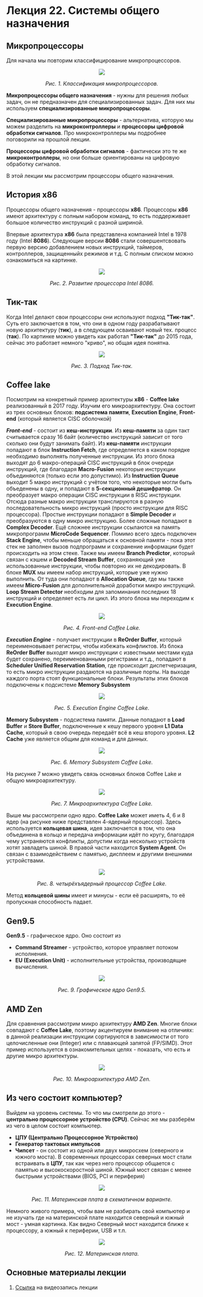 # Лекция 22. Системы общего назначения


## Микропроцессоры

Для начала мы повторим классифицирование микропроцессоров.
<div align="center">

![](Pic/lec-22-1.png)

*Рис. 1. Классификация микропроцессоров.*
</div>

**Микропроцессоры общего назначения** - нужны для решения любых задач, он не предназначен для специализированных задач. Для них мы используем **специализированные микропроцессоры**.

**Специализированные микропроцессоры** - альтернатива, которую мы можем разделить на **микроконтроллеры** и **процессоры цифровой обработки сигналов**. Про микроконтроллеры мы подробнее поговорили на прошлой лекции.

**Процессоры цифровой обработки сигналов** - фактически это те же **микроконтроллеры**, но они больше ориентированы на цифровую обработку сигналов.

В этой лекции мы рассмотрим процессоры общего назначения.

## История x86

Процессоры общего назначения - процессоры **x86**. Процессоры **x86** имеют архитектуру с полным набором команд, то есть поддерживает большое количество инструкций с разной шириной.

Впервые архитектура **x86** была представлена компанией Intel в 1978 году (Intel **8086**). Следующие версии **8086** стали совершентсвовать первую версию добавлением новых инструкций, таймеров, контроллеров, защищенныйх режимов и т.д. С полным списком можно ознакомиться на картинке.
<div align="center">

![](Pic/lec-22-2.png)

*Рис. 2. Развитие процессора Intel 8086.*
</div>

## Тик-так
Когда Intel делают свои процессоры они используют подход **"Тик-так"**. Суть его заключается в том, что они в одном году разрабатывают новую архитектуру (**тик**), а в следующем осваивают новый тех. процесс (**так**). По картинке можно увидеть как работал **"Тик-так"** до 2015 года, сейчас это работает немного "криво", но общая идея понятна.
<div align="center">

![](Pic/lec-22-3.png)

*Рис. 3. Подход Тик-так.*
</div>

## Coffee lake
Посмотрим на конкретный пример архитектуры **x86** - **Coffee lake** реализованный в 2017 году. 
Изучим его микроархитектуру. Она состоит из трех основных блоков: **подсистема памяти**, **Execution Engine**, **Front-end** (который является CISC оболочкой) 

**_Front-end_** - состоит из **кеш-инструкции**. Из **кеш-памяти** за один такт считывается сразу 16 байт (количество инструкций зависит от того сколько они будут занимать байт). Из **кеш-памяти** инструкции попадают в блок **Instruction Fetch**, где определяется в каком порядке необходимо выполнять полученные инструкции. Из этого блока выходят до 6 макро-операций CISC инструкций в блок очереди инструкций, где благодаря **Macro-Fusion** некоторые инструкции объединяются (только если это допустимо). Из **Instruction Queue** выходит 5 макро инструкций с учётом того, что некоторые могли быть объеденены в одну, и попадают в **5-секционный дешифратор**. Он преобразует макро операции CISC инструкции в RISC инструкции. Отсюда разные макро инструкции транслируются в разную последовательность микро инструкций (просто инструкции для RISC процессора). Простые инструкции попадают в **Simple Decoder** и преобразуются в одну микро инструкцию. Более сложные попадают в **Complex Decoder**. Ещё сложнее инструкции ссылаются на память микропрограмм **MicroCode Sequencer**. Помимо всего здесь подключен **Stack Engine**, чтобы меньше обращаться к основной памяти - пока этот стек не заполнен вызов подпрограмм и сохранение информации будет происходить на этом стеке. Также мы имеем **Branch Predictor**, который связан с кэшем и **Decoded Stream Buffer**, сохраняющий уже использованные инструкции, чтобы повторно их не декодировать. В блоке **MUX** мы имеем набор инструкций, которые уже нужно выполнить. От туда они попадают в **Allocation Queue**, где мы также имеем **Micro-Fusion** для дополнительной доработки микро инструкций. **Loop Stream Detector** необходим для запоминания последних 18 инструкций и определяет есть ли цикл. Из этого блока мы переходим к **Execution Engine**.
<div align="center">

![](Pic/lec-22-front.png)

*Рис. 4. Front-end Coffee Lake.*
</div>

**_Execution Engine_** - получает инструкции в **ReOrder Buffer**, который переименовывает регистры, чтобы избежать конфликтов. Из блока **ReOrder Buffer** выходят микро инструкции с известными местами куда будет сохранено, переименованными регистрами и т.д., попадают в **Scheduler Unified Reservation Station**, где происходит диспетчеризация, то есть микро инструкции раздаются на различные порты. На выходе каждого порта стоят функциональные блоки. Результаты этих блоков подключены к подсистеме **Memory Subsystem**
<div align="center">

![](Pic/lec-22-execution.png)

*Рис. 5. Execution Engine Coffee Lake.*
</div>

**Memory Subsystem** - подсистема памяти. Данные попадают в **Load Buffer** и **Store Buffer**, подключенные к кешу первого уровня **L1 Data Cache**, который в свою очередь передаёт всё в кеш второго уровня. **L2 Cache** уже является общим для команд и для данных.
<div align="center">

![](Pic/lec-22-memory.png)

*Рис. 6. Memory Subsystem Coffee Lake.*
</div>

На рисунке 7 можно увидеть связь основных блоков Coffee Lake и общую микроархитектуру.
<div align="center">

![](Pic/lec-22-4.png)

*Рис. 7. Микроархитектура Coffee Lake.*
</div>

Выше мы рассмотрели одно ядро. **Coffee Lake** может иметь 4, 6 и 8 ядер (на рисунке ниже представлен 4-ядерный процессор). Здесь используется **кольцевая шина**, идея заключается в том, что она объединена в кольцо и передача информации идёт по кругу, благодаря чему устраняются конфликты, допустим когда несколько устройств хотят завладеть шиной. В правой части находится **System Agent**. Он связан с взаимодействием с памятью, дисплеем и другими внешними устройствами.
<div align="center">

![](Pic/lec-22-5.png)

*Рис. 8. четырёхъядерный процессор Coffee Lake.*
</div>

Метод **кольцевой шины** имеет и минусы - если её расширять, то её пропускная способность падает.

## Gen9.5
**Gen9.5** - графическое ядро. Оно состоит из 
* **Command Streamer** - устройство, которое управляет потоком исполнения.
* **EU (Execution Unit)** - исполнительные устройства, производящие вычисления.
<div align="center">

![](Pic/lec-22-6.png)

*Рис. 9. Графическое ядро Gen9.5.*
</div>

## AMD Zen
Для сравнения рассмотрим микро архитектуру **AMD Zen**. Многие блоки совпадают с **Coffee Lake**, поэтому акцентируем внимание на отличиях: в данной реализации инструкции сортируются в зависимости от того целочисленные они (Integer) или с плавающей запятой (FP/SIMD). Этот пример используется в ознакомительных целях - показать, что есть и другие микро архитектуры.
<div align="center">

![](Pic/lec-22-7.png)

*Рис. 10. Микроархитектура AMD Zen.*
</div>

## Из чего состоит компьютер?
Выйдем на уровень системы. То что мы смотрели до этого - **центрально процессорное устройство (CPU)**. Сейчас же мы разберём из чего в целом состоит компьютер.
* **ЦПУ (Центрально Процессорное Устройство)**
* **Генератор тактовых импульсов**
* **Чипсет** - он состоит из одной или двух микросхем (северного и южного моста). В современных процессорах северных мост стали встраивать в **ЦПУ**, так как через него процессор общается с памятью и высокоскоростной шиной. Южный мост связан с менее быстрыми устройствами (BIOS, PCI и периферия)
<div align="center">

![](Pic/lec-22-8.png)

*Рис. 11. Материнская плата в схематичном варианте.*
</div>

Немного живого примера, чтобы вам не разбирать свой компьютер и не изучать где на материнской плате находится северный и южный мост - умная картинка. 
Как видно Северный мост находится ближе к процессору, а южный к периферии, USB и т.п. 
<div align="center">

![](Pic/lec-22-9.png)

*Рис. 12. Материнская плата.*
</div>

## Основные материалы лекции
1. [Ссылка](https://www.youtube.com/watch?v=w7CcAgTtL6k&list=PL0def37HEo5KHPjwK7A5bd4RJGg4djPVf&index=22) на видеозапись лекции